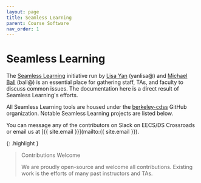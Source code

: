 ```yaml
---
layout: page
title: Seamless Learning
parent: Course Software
nav_order: 1
---
```


# Seamless Learning

The [Seamless Learning](https://github.com/berkeley-cdss/seamless-learning) initiative run by [Lisa Yan](https://github.com/yanlisa) (yanlisa@) and [Michael Ball](https://github.com/cycomachead) (ball@) is an essential place for gathering staff, TAs, and faculty to discuss common issues. The documentation here is a direct result of Seamless Learning's efforts.

All Seamless Learning tools are housed under the [berkeley-cdss](https://github.com/berkeley-cdss) GitHub organization.
Notable Seamless Learning projects are listed below.

You can message any of the contributors on Slack on EECS/DS Crossroads or email us at [{{ site.email }}](mailto:{{ site.email }}).

{: .highlight }
> Contributions Welcome
>
> We are proudly open-source and welcome all contributions. Existing work is the efforts of many past instructors and TAs.
